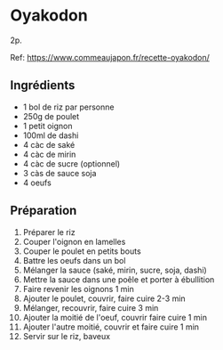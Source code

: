 # Oyakodon

2p.

Ref: https://www.commeaujapon.fr/recette-oyakodon/

## Ingrédients

* 1 bol de riz par personne
* 250g de poulet
* 1 petit oignon
* 100ml de dashi
* 4 càc de saké
* 4 càc de mirin
* 4 càc de sucre (optionnel)
* 3 càs de sauce soja
* 4 oeufs

## Préparation

1. Préparer le riz
2. Couper l'oignon en lamelles
3. Couper le poulet en petits bouts
4. Battre les oeufs dans un bol
5. Mélanger la sauce (saké, mirin, sucre, soja, dashi)
6. Mettre la sauce dans une poêle et porter à ébullition
7. Faire revenir les oignons 1 min
8. Ajouter le poulet, couvrir, faire cuire 2-3 min
9. Mélanger, recouvrir, faire cuire 3 min
10. Ajouter la moitié de l'oeuf, couvrir faire cuire 1 min
11. Ajouter l'autre moitié, couvrir et faire cuire 1 min
12. Servir sur le riz, baveux
